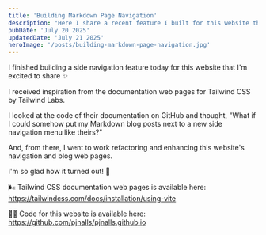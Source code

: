 ```yaml
---
title: 'Building Markdown Page Navigation'
description: "Here I share a recent feature I built for this website that involved putting Markdown pages next to a side navigation menu"
pubDate: 'July 20 2025'
updatedDate: 'July 21 2025'
heroImage: '/posts/building-markdown-page-navigation.jpg'
---
```

I finished building a side navigation feature today for this website that I'm excited to share ✨


I received inspiration from the documentation web pages for Tailwind CSS by Tailwind Labs.

I looked at the code of their documentation on GitHub and thought, "What if I could somehow put my Markdown blog posts next to a new side navigation menu like theirs?"

And, from there, I went to work refactoring and enhancing this website's navigation and blog web pages.

I'm so glad how it turned out! 🤩

🌬️ Tailwind CSS documentation web pages is available here:<br/>
https://tailwindcss.com/docs/installation/using-vite

👨‍💻 Code for this website is available here:<br/>
https://github.com/pjnalls/pjnalls.github.io